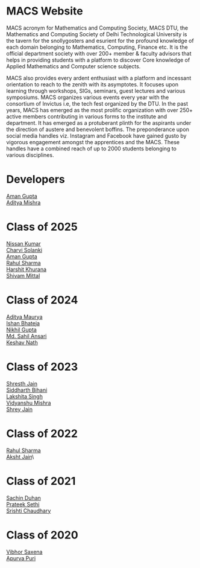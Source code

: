 # MACS Website
MACS acronym for Mathematics and Computing Society, MACS DTU, the
Mathematics and Computing Society of Delhi Technological University is the
tavern for the snollygosters and esurient for the profound knowledge of each
domain belonging to Mathematics, Computing, Finance etc. It is the official
department society with over 200+ member & faculty advisors that helps in
providing students with a platform to discover Core knowledge of Applied
Mathematics and Computer science subjects. 

MACS also provides every ardent enthusiast with a platform and incessant orientation to reach to the zenith with
its asymptotes. It focuses upon learning through workshops, SIGs, seminars,
guest lectures and various symposiums. MACS organizes various events every
year with the consortium of Invictus i.e, the tech fest organized by the DTU.
In the past years, MACS has emerged as the most prolific organization with
over 250+ active members contributing in various forms to the institute and
department. It has emerged as a protuberant plinth for the aspirants under the
direction of austere and benevolent boffins. The preponderance upon social
media handles viz. Instagram and Facebook have gained gusto by vigorous
engagement amongst the apprentices and the MACS. These handles have a
combined reach of up to 2000 students belonging to various disciplines.

# Developers
[Aman Gupta](https://www.linkedin.com/in/ag0604/)\
[Aditya Mishra](https://www.linkedin.com/in/aditya-m-33119a233/)

# Class of 2025
[Nissan Kumar](https://www.linkedin.com/in/nissan-kumar-554a7a224/)\
[Charvi Solanki](https://www.linkedin.com/in/charvi-solanki-99b90b256/)\
[Aman Gupta](https://www.linkedin.com/in/ag0604/)\
[Rahul Sharma](https://www.linkedin.com/in/rahul-sharma-9058a5228/)\
[Harshit Khurana](https://www.linkedin.com/in/harshit-khurana-465979145/)\
[Shivam Mittal](https://www.linkedin.com/in/shivam-mittal-559752225/)

# Class of 2024
[Aditya Maurya](https://www.linkedin.com/in/aditya-maurya0702/)\
[Ishan Bhateja](https://www.linkedin.com/in/ishan-bhateja/)\
[Nikhil Gupta](https://www.linkedin.com/in/nikhil-gupta-2601/)\
[Md. Sahil Ansari](https://www.linkedin.com/in/inquisitivesahil/)\
[Keshav Nath](https://www.linkedin.com/in/keshav-nath/)

# Class of 2023
[Shresth Jain](https://www.linkedin.com/in/shresth-jain-2000/)\
[Siddharth Bihani](https://www.linkedin.com/in/siddharth-bihani/)\
[Lakshita Singh](https://www.linkedin.com/in/lakshita-singh-8ba6451aa/)\
[Vidyanshu Mishra](https://www.linkedin.com/in/vidyanshumishra1729/)\
[Shrey Jain](https://www.linkedin.com/in/shrey-singh-68731b197/)

# Class of 2022
[Rahul Sharma](https://www.linkedin.com/in/therahulsharrma/)\
[Aksht Jain](https://www.linkedin.com/in/aksht-jain-b65175119/)\

# Class of 2021
[Sachin Duhan](https://www.linkedin.com/in/sachin-duhan/)\
[Prateek Sethi](https://www.linkedin.com/in/prateek-sethi-12542318b/)\
[Srishti Chaudhary](https://www.linkedin.com/in/srishti-chaudhary-446488155/)

# Class of 2020
[Vibhor Saxena](https://www.linkedin.com/in/vibhor-saxena-a847bb130/)\
[Apurva Puri](https://www.linkedin.com/in/apurva-puri-40124a157/)
